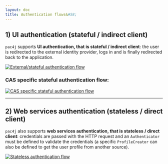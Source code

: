 ```yaml
---
layout: doc
title: Authentication flows&#58;
---
```


## 1) UI authentication (stateful / indirect client)

`pac4j` supports **UI authentication, that is stateful / indirect client**: the user is redirected to the external identity provider, logs in and is finally redirected back to the application.

<div class="text-center">

<a href="http://www.pac4j.org/img/pac4j-stateful.png"><img alt="External/stateful authentication flow" src="http://www.pac4j.org/img/pac4j-stateful.png" /></a>

<h3>CAS specific stateful authentication flow:</h3>

<a href="http://www.pac4j.org/img/sequence_diagram.jpg"><img alt="CAS specific stateful authentication flow" src="http://www.pac4j.org/img/sequence_diagram.jpg" /></a>

</div>

---

## 2) Web services authentication (stateless / direct client)

`pac4j` also supports **web services authentication, that is stateless / direct client**: credentials are passed with the HTTP request and an `Authenticator` must be defined to validate the credentials (a specific `ProfileCreator` can also be defined to get the user profile from another source).

<div class="text-center">

<a href="http://www.pac4j.org/img/pac4j-stateless.png"><img src="http://www.pac4j.org/img/pac4j-stateless.png" alt="Stateless authentication flow" /></a>

</div>
